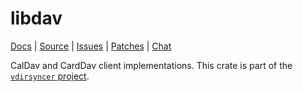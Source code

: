 # libdav

[Docs](https://docs.rs/libdav/) |
[Source](https://git.sr.ht/~whynothugo/vdirsyncer-rs) |
[Issues](https://todo.sr.ht/~whynothugo/vdirsyncer-rs) |
[Patches](https://lists.sr.ht/~whynothugo/vdirsyncer-devel) |
[Chat](irc://ircs.libera.chat:6697/#pimutils)

CalDav and CardDav client implementations. This crate is part of the
[`vdirsyncer` project](https://git.sr.ht/~whynothugo/vdirsyncer-rs).
